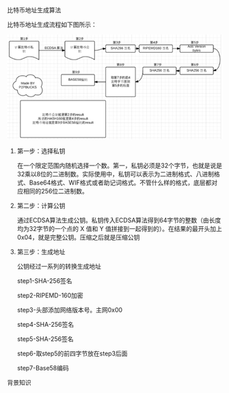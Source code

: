 比特币地址生成算法

比特币地址生成流程如下图所示：

![](png/btc-address.png)

1. 第一步：选择私钥

   在一个限定范围内随机选择一个数。第一，私钥必须是32个字节，也就是说是32乘以8位的二进制数。实际使用中，私钥可以表示为二进制格式、八进制格式、Base64格式、WIF格式或者助记词格式。不管什么样的格式，底层都对应相同的256位二进制数。

2. 第二步：计算公钥

   通过ECDSA算法生成公钥。私钥传入ECDSA算法得到64字节的整数（由长度均为32字节的一个点的 X 值和 Y 值拼接到一起得到的）。在结果的最开头加上0x04，就是完整公钥。压缩之后就是压缩公钥

3. 第三步：生成地址

   公钥经过一系列的转换生成地址

   step1-SHA-256签名

   step2-RIPEMD-160加密

   step3-头部添加网络版本号。主网0x00

   step4-SHA-256签名

   step5-SHA-256签名

   step6-取step5的前四字节放在step3后面

   step7-Base58编码





背景知识



